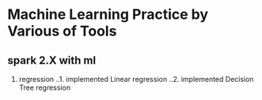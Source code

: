 # Machine Learning Practice by Various of Tools
## spark 2.X with ml
1. regression
..1. implemented Linear regression
..2. implemented Decision Tree regression

